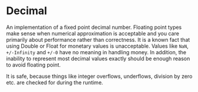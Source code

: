 # Decimal

An implementation of a fixed point decimal number. Floating point types make sense when numerical approximation is acceptable and you care primarily about performance rather than correctness. It is a known fact that using Double or Float for monetary values is unacceptable.
Values like `NaN`, `+/-Infinity` and `+/-0` have no meaning in handling money. In addition, the inability to represent most decimal values exactly should be enough reason to avoid floating point.

It is safe, because things like integer overflows, underflows, division by zero etc. are checked for during the runtime.
